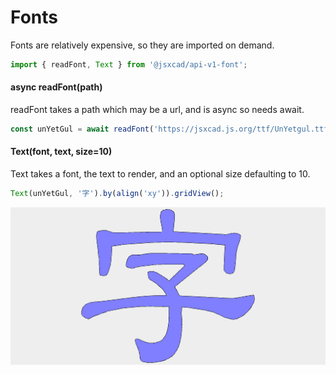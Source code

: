 # Fonts

Fonts are relatively expensive, so they are imported on demand.

```JavaScript
import { readFont, Text } from '@jsxcad/api-v1-font';
```

#### async readFont(path)

readFont takes a path which may be a url, and is async so needs await.

```JavaScript
const unYetGul = await readFont('https://jsxcad.js.org/ttf/UnYetgul.ttf');
```

#### Text(font, text, size=10)
Text takes a font, the text to render, and an optional size defaulting to 10.

```JavaScript
Text(unYetGul, '字').by(align('xy')).gridView();
```

![Image](font.md.0.png)

